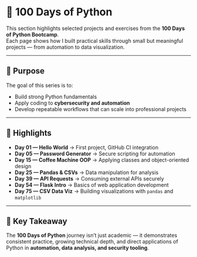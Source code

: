 # 🐍 **100 Days of Python**

This section highlights selected projects and exercises from the **100 Days of Python Bootcamp**.  
Each page shows how I built practical skills through small but meaningful projects — from automation to data visualization.  

---

## 🎯 Purpose
The goal of this series is to:
- Build strong Python fundamentals  
- Apply coding to **cybersecurity and automation**  
- Develop repeatable workflows that can scale into professional projects  

---

## 🚀 Highlights
- **Day 01 — Hello World** → First project, GitHub CI integration  
- **Day 05 — Password Generator** → Secure scripting for automation  
- **Day 15 — Coffee Machine OOP** → Applying classes and object-oriented design  
- **Day 25 — Pandas & CSVs** → Data manipulation for analysis  
- **Day 39 — API Requests** → Consuming external APIs securely  
- **Day 54 — Flask Intro** → Basics of web application development  
- **Day 75 — CSV Data Viz** → Building visualizations with `pandas` and `matplotlib`  

---

## 📌 Key Takeaway
The **100 Days of Python** journey isn’t just academic — it demonstrates consistent practice, growing technical depth, and direct applications of Python in **automation, data analysis, and security tooling**.  
